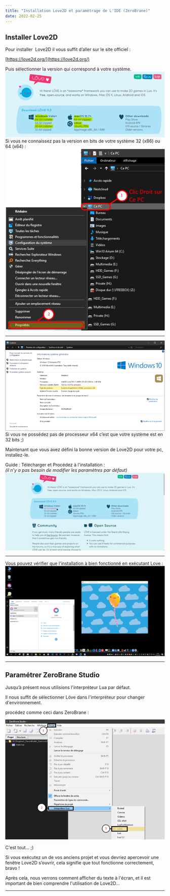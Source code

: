 ```yaml
---
title: "Installation Love2D et paramétrage de L'IDE (ZeroBrane)"
date: 2022-02-25
---
```


## Installer Love2D

Pour installer  Love2D il vous suffit d’aller sur le site officiel :

[https://love2d.org/](https://love2d.org/)

Puis sélectionner la version qui correspond à votre système.  
![](images/telecharger_love2d_site_officiel.png)  
Si vous ne connaissez pas la version en bits de votre système 32 (x86) ou 64 (x64) :  
![](images/proprietes_poste_de_travail.png)

* * *

![](images/infos_systeme.png)  
Si vous ne possédez pas de processeur x64 c’est que votre système est en 32 bits ;)

Maintenant que vous avez défini la bonne version de Love2D pour votre pc, installez-le.

Guide : Télécharger et Procédez à l'installation :  
_(il n’y a pas besoin de modifier les paramètres par défaut)_  
![](images/guide_installation_love2d.gif)

* * *

Vous pouvez vérifier que l'installation à bien fonctionné en exécutant Love :  
![](images/love2d_launch_demo.png)

* * *

## Paramétrer ZeroBrane Studio

Jusqu’à présent nous utilisions l'interpréteur Lua par défaut.

Il nous suffit de sélectionner Löve dans l'interpréteur pour changer d'environnement.

procédez comme ceci dans ZeroBrane :

![](images/interpreteur_love2d_in_zerobrane.png)

C'est tout… ;)

Si vous exécutez un de vos anciens projet et vous devriez apercevoir une fenêtre Love2D s’ouvrir, cela signifie que tout fonctionne correctement, bravo !

Après cela, nous verrons comment afficher du texte à l'écran, et il est important de bien comprendre l'utilisation de Love2D…

* * *
